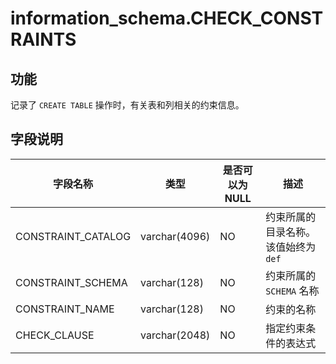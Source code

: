 information_schema.CHECK_CONSTRAINTS
=========================================================

功能
--------------------

记录了 `CREATE TABLE` 操作时，有关表和列相关的约束信息。

字段说明
----------------------

|        字段名称        |      类型       | 是否可以为 NULL |          描述           |
|--------------------|---------------|------------|-----------------------|
| CONSTRAINT_CATALOG | varchar(4096) | NO         | 约束所属的目录名称。该值始终为 `def` |
| CONSTRAINT_SCHEMA  | varchar(128)  | NO         | 约束所属的 `SCHEMA` 名称     |
| CONSTRAINT_NAME    | varchar(128)  | NO         | 约束的名称                 |
| CHECK_CLAUSE       | varchar(2048) | NO         | 指定约束条件的表达式            |
